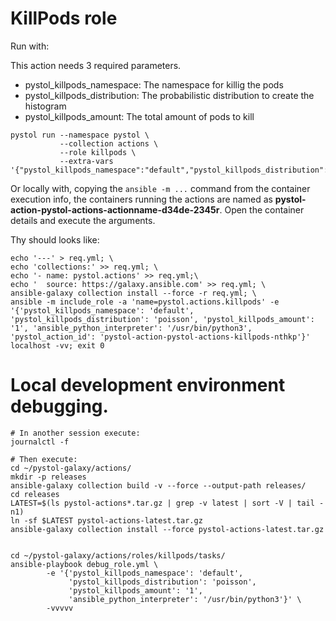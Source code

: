 # KillPods role

Run with:

This action needs 3 required parameters.

* pystol_killpods_namespace: The namespace for killig the pods
* pystol_killpods_distribution: The probabilistic distribution to create the histogram
* pystol_killpods_amount: The total amount of pods to kill

```
pystol run --namespace pystol \
           --collection actions \
           --role killpods \
           --extra-vars '{"pystol_killpods_namespace":"default","pystol_killpods_distribution":"poisson","pystol_killpods_amount":3}'

```

Or locally with, copying the `ansible -m ...` command from the
container execution info,
the containers running the actions are named as
**pystol-action-pystol-actions-actionname-d34de-2345r**.
Open the container details and execute the
arguments.

Thy should looks like:

```
echo '---' > req.yml; \
echo 'collections:' >> req.yml; \
echo '- name: pystol.actions' >> req.yml;\
echo '  source: https://galaxy.ansible.com' >> req.yml; \
ansible-galaxy collection install --force -r req.yml; \
ansible -m include_role -a 'name=pystol.actions.killpods' -e '{'pystol_killpods_namespace': 'default', 'pystol_killpods_distribution': 'poisson', 'pystol_killpods_amount': '1', 'ansible_python_interpreter': '/usr/bin/python3', 'pystol_action_id': 'pystol-action-pystol-actions-killpods-nthkp'}' localhost -vv; exit 0
```

# Local development environment debugging.

```
# In another session execute:
journalctl -f

# Then execute:
cd ~/pystol-galaxy/actions/
mkdir -p releases
ansible-galaxy collection build -v --force --output-path releases/
cd releases
LATEST=$(ls pystol-actions*.tar.gz | grep -v latest | sort -V | tail -n1)
ln -sf $LATEST pystol-actions-latest.tar.gz
ansible-galaxy collection install --force pystol-actions-latest.tar.gz


cd ~/pystol-galaxy/actions/roles/killpods/tasks/
ansible-playbook debug_role.yml \
        -e '{'pystol_killpods_namespace': 'default',
             'pystol_killpods_distribution': 'poisson',
             'pystol_killpods_amount': '1',
             'ansible_python_interpreter': '/usr/bin/python3'}' \
        -vvvvv
```
